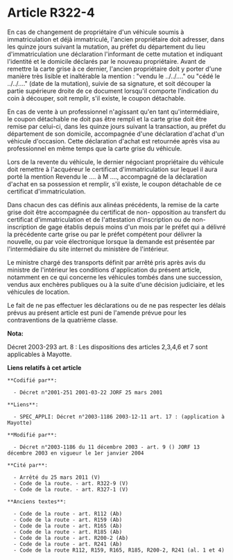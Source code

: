 # Article R322-4

En cas de changement de propriétaire d'un véhicule soumis à immatriculation et déjà immatriculé, l'ancien propriétaire doit
adresser, dans les quinze jours suivant la mutation, au préfet du département du lieu d'immatriculation une déclaration
l'informant de cette mutation et indiquant l'identité et le domicile déclarés par le nouveau propriétaire. Avant de remettre
la carte grise à ce dernier, l'ancien propriétaire doit y porter d'une manière très lisible et inaltérable la mention :
"vendu le ../../...." ou "cédé le ../../...." (date de la mutation), suivie de sa signature, et soit découper la partie
supérieure droite de ce document lorsqu'il comporte l'indication du coin à découper, soit remplir, s'il existe, le coupon
détachable.

En cas de vente à un professionnel n'agissant qu'en tant qu'intermédiaire, le coupon détachable ne doit pas être rempli et la
carte grise doit être remise par celui-ci, dans les quinze jours suivant la transaction, au préfet du département de son
domicile, accompagnée d'une déclaration d'achat d'un véhicule d'occasion. Cette déclaration d'achat est retournée après visa
au professionnel en même temps que la carte grise du véhicule.

Lors de la revente du véhicule, le dernier négociant propriétaire du véhicule doit remettre à l'acquéreur le certificat
d'immatriculation sur lequel il aura porté la mention Revendu le .... à M ...., accompagné de la déclaration d'achat en sa
possession et remplir, s'il existe, le coupon détachable de ce certificat d'immatriculation.

Dans chacun des cas définis aux alinéas précédents, la remise de la carte grise doit être accompagnée du certificat de non-
opposition au transfert du certificat d'immatriculation et de l'attestation d'inscription ou de non-inscription de gage
établis depuis moins d'un mois par le préfet qui a délivré la précédente carte grise ou par le préfet compétent pour délivrer
la nouvelle, ou par voie électronique lorsque la demande est présentée par l'intermédiaire du site internet du ministère de
l'intérieur.

Le ministre chargé des transports définit par arrêté pris après avis du ministre de l'intérieur les conditions d'application
du présent article, notamment en ce qui concerne les véhicules tombés dans une succession, vendus aux enchères publiques ou à
la suite d'une décision judiciaire, et les véhicules de location.

Le fait de ne pas effectuer les déclarations ou de ne pas respecter les délais prévus au présent article est puni de l'amende
prévue pour les contraventions de la quatrième classe.

**Nota:**

Décret 2003-293 art. 8 : Les dispositions des articles 2,3,4,6 et 7 sont applicables à Mayotte.

**Liens relatifs à cet article**

	**Codifié par**:

	  - Décret n°2001-251 2001-03-22 JORF 25 mars 2001

	**Liens**:

	  - SPEC_APPLI: Décret n°2003-1186 2003-12-11 art. 17 : (application à Mayotte)

	**Modifié par**:

	  - Décret n°2003-1186 du 11 décembre 2003 - art. 9 () JORF 13 décembre 2003 en vigueur le 1er janvier 2004

	**Cité par**:

	  - Arrêté du 25 mars 2011 (V)
	  - Code de la route. - art. R322-9 (V)
	  - Code de la route. - art. R327-1 (V)

	**Anciens textes**:

	  - Code de la route - art. R112 (Ab)
	  - Code de la route - art. R159 (Ab)
	  - Code de la route - art. R165 (Ab)
	  - Code de la route - art. R185 (Ab)
	  - Code de la route - art. R200-2 (Ab)
	  - Code de la route - art. R241 (Ab)
	  - Code de la route R112, R159, R165, R185, R200-2, R241 (al. 1 et 4)
